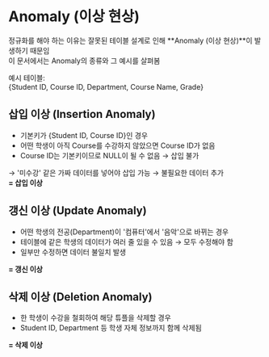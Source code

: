 # Anomaly (이상 현상)

정규화를 해야 하는 이유는 잘못된 테이블 설계로 인해 **Anomaly (이상 현상)**이 발생하기 때문임  
이 문서에서는 Anomaly의 종류와 그 예시를 살펴봄

예시 테이블:  
{Student ID, Course ID, Department, Course Name, Grade}

## 삽입 이상 (Insertion Anomaly)
- 기본키가 {Student ID, Course ID}인 경우  
- 어떤 학생이 아직 Course를 수강하지 않았으면 Course ID가 없음  
- Course ID는 기본키이므로 NULL이 될 수 없음 → 삽입 불가

→ '미수강' 같은 가짜 데이터를 넣어야 삽입 가능 → 불필요한 데이터 추가  
**= 삽입 이상**

## 갱신 이상 (Update Anomaly)
- 어떤 학생의 전공(Department)이 '컴퓨터'에서 '음악'으로 바뀌는 경우  
- 테이블에 같은 학생의 데이터가 여러 줄 있을 수 있음 → 모두 수정해야 함  
- 일부만 수정하면 데이터 불일치 발생

**= 갱신 이상**

## 삭제 이상 (Deletion Anomaly)
- 한 학생이 수강을 철회하여 해당 튜플을 삭제할 경우  
- Student ID, Department 등 학생 자체 정보까지 함께 삭제됨

**= 삭제 이상**
